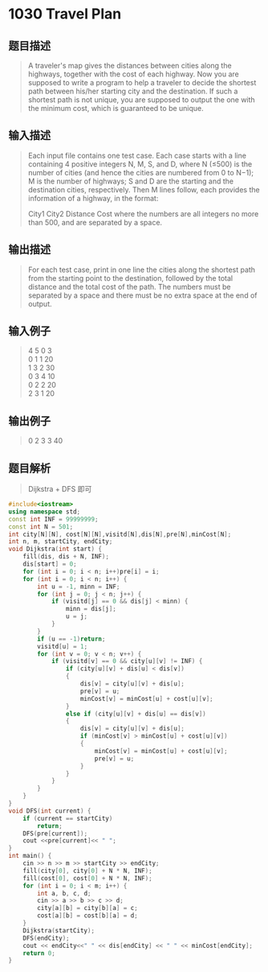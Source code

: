 # 1030 Travel Plan

## 题目描述

> A traveler's map gives the distances between cities along the highways, together with the cost of each highway. Now you are supposed to write a program to help a traveler to decide the shortest path between his/her starting city and the destination. If such a shortest path is not unique, you are supposed to output the one with the minimum cost, which is guaranteed to be unique.

## 输入描述

> Each input file contains one test case. Each case starts with a line containing 4 positive integers N, M, S, and D, where N (≤500) is the number of cities (and hence the cities are numbered from 0 to N−1); M is the number of highways; S and D are the starting and the destination cities, respectively. Then M lines follow, each provides the information of a highway, in the format:
>
>City1 City2 Distance Cost
>where the numbers are all integers no more than 500, and are separated by a space.

## 输出描述

> For each test case, print in one line the cities along the shortest path from the starting point to the destination, followed by the total distance and the total cost of the path. The numbers must be separated by a space and there must be no extra space at the end of output.

## 输入例子

> 4 5 0 3<br>
0 1 1 20<br>
1 3 2 30<br>
0 3 4 10<br>
0 2 2 20<br>
2 3 1 20<br>

## 输出例子

> 0 2 3 3 40

## 题目解析

>Dijkstra + DFS 即可

```C++
#include<iostream>
using namespace std;
const int INF = 99999999;
const int N = 501;
int city[N][N], cost[N][N],visitd[N],dis[N],pre[N],minCost[N];
int n, m, startCity, endCity;
void Dijkstra(int start) {
	fill(dis, dis + N, INF);
	dis[start] = 0;
	for (int i = 0; i < n; i++)pre[i] = i;
	for (int i = 0; i < n; i++) {
		int u = -1, minn = INF;
		for (int j = 0; j < n; j++) {
			if (visitd[j] == 0 && dis[j] < minn) {
				minn = dis[j];
				u = j;
			}
		}
		if (u == -1)return;
		visitd[u] = 1;
		for (int v = 0; v < n; v++) {
			if (visitd[v] == 0 && city[u][v] != INF) {
				if (city[u][v] + dis[u] < dis[v])
				{
					dis[v] = city[u][v] + dis[u];
					pre[v] = u;
					minCost[v] = minCost[u] + cost[u][v];
				}
				else if (city[u][v] + dis[u] == dis[v])
				{
					dis[v] = city[u][v] + dis[u];
					if (minCost[v] > minCost[u] + cost[u][v])
					{
						minCost[v] = minCost[u] + cost[u][v];
						pre[v] = u;
					}
				}
			}
		}
	}
}
void DFS(int current) {
	if (current == startCity)
		return;
	DFS(pre[current]);
	cout <<pre[current]<< " ";
}
int main() {
	cin >> n >> m >> startCity >> endCity;
	fill(city[0], city[0] + N * N, INF);
	fill(cost[0], cost[0] + N * N, INF);
	for (int i = 0; i < m; i++) {
		int a, b, c, d;
		cin >> a >> b >> c >> d;
		city[a][b] = city[b][a] = c;
		cost[a][b] = cost[b][a] = d;
	}
	Dijkstra(startCity);
	DFS(endCity);
	cout << endCity<<" " << dis[endCity] << " " << minCost[endCity];
	return 0;
}
```